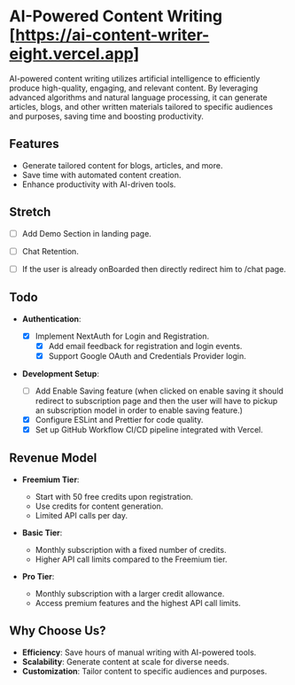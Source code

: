 # AI-Powered Content Writing [https://ai-content-writer-eight.vercel.app]

AI-powered content writing utilizes artificial intelligence to efficiently produce high-quality, engaging, and relevant content. By leveraging advanced algorithms and natural language processing, it can generate articles, blogs, and other written materials tailored to specific audiences and purposes, saving time and boosting productivity.

## Features

- Generate tailored content for blogs, articles, and more.
- Save time with automated content creation.
- Enhance productivity with AI-driven tools.

## Stretch

- [ ] Add Demo Section in landing page.

- [ ] Chat Retention.

- [ ] If the user is already onBoarded then directly redirect him to /chat page.

## Todo

- **Authentication**:

  - [x] Implement NextAuth for Login and Registration.
    - [x] Add email feedback for registration and login events.
    - [x] Support Google OAuth and Credentials Provider login.

- **Development Setup**:

  - [ ] Add Enable Saving feature (when clicked on enable saving it should redirect to subscription page and then the user will have to pickup an subscription model in order to enable saving feature.)
  - [x] Configure ESLint and Prettier for code quality.
  - [x] Set up GitHub Workflow CI/CD pipeline integrated with Vercel.

## Revenue Model

- **Freemium Tier**:

  - Start with 50 free credits upon registration.
  - Use credits for content generation.
  - Limited API calls per day.

- **Basic Tier**:

  - Monthly subscription with a fixed number of credits.
  - Higher API call limits compared to the Freemium tier.

- **Pro Tier**:
  - Monthly subscription with a larger credit allowance.
  - Access premium features and the highest API call limits.

## Why Choose Us?

- **Efficiency**: Save hours of manual writing with AI-powered tools.
- **Scalability**: Generate content at scale for diverse needs.
- **Customization**: Tailor content to specific audiences and purposes.
